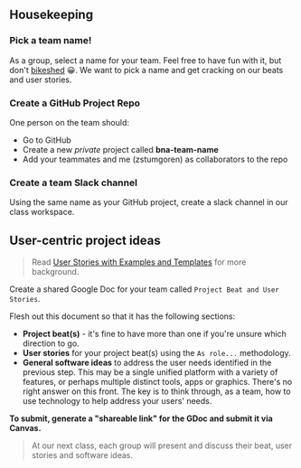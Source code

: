## Housekeeping

### Pick a team name!

As a group, select a name for your team. Feel free to have fun with it, but don't [bikeshed](https://www.urbandictionary.com/define.php?term=bikeshedding) 😀. We want to pick a name and get cracking on our beats and user stories.

### Create a GitHub Project Repo

One person on the team should:

* Go to GitHub
* Create a new *private* project called **bna-team-name**
* Add your teammates and me (zstumgoren) as collaborators to the repo

### Create a team Slack channel

Using the same name as your GitHub project, create a slack channel in our class workspace.

## User-centric project ideas

> Read [User Stories with Examples and Templates][] for more background.

[User Stories with Examples and Templates]: https://www.atlassian.com/agile/project-management/user-stories

Create a shared Google Doc for your team called `Project Beat and User Stories`.

Flesh out this document so that it has the following sections:

* **Project beat(s)** - it's fine to have more than one if you're unsure which direction to go.
* **User stories** for your project beat(s) using the `As role...` methodology.
* **General software ideas** to address the user needs identified in the previous step. This may be a single unified platform with a variety of features, or perhaps multiple distinct tools, apps or graphics. There's no right answer on this front. The key is to think through, as a team, how to use technology to help address your users' needs.

**To submit, generate a "shareable link" for the GDoc and submit it via Canvas.**

> At our next class, each group will present and discuss their beat, user stories and software ideas.
